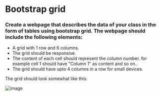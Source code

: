 # Bootstrap grid

### Create a webpage that describes the data of your class in the form of tables using bootstrap grid. The webpage should include the following elements:

- A grid with 1 row and 6 columns.
- The grid should be responsive.
- The content of each cell should represent the column number. for example cell 1 should have "Column 1" as content and so on..
- The grid should have upto 4 columns in a row for small devices.

The grid should look somewhat like this:

![image](https://user-images.githubusercontent.com/78348500/220885218-90cc07c1-afcb-4967-930f-dcd18992197f.png)
